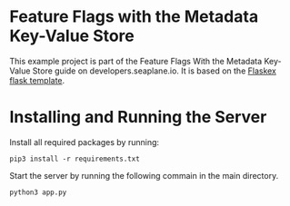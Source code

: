 <!-- <p align="center"><img src="https://assets.website-files.com/61dcbddf8856fe33394fd872/61ddd638f3a76ebaf65ec458_seaplane-navbar-logo.svg" width="128px"><p>
 -->

# Feature Flags with the Metadata Key-Value Store

This example project is part of the Feature Flags With the Metadata Key-Value Store guide on developers.seaplane.io. It is based on the [Flaskex flask template](https://github.com/anfederico/flaskex). 

# Installing and Running the Server

Install all required packages by running:

`pip3 install -r requirements.txt`


Start the server by running the following commain in the main directory.  

`python3 app.py` 
